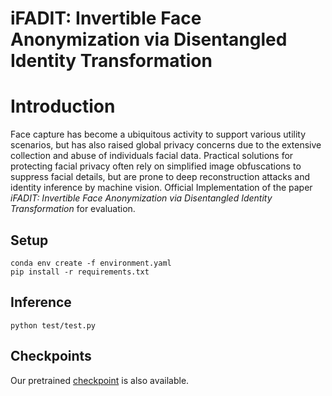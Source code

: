 # iFADIT: Invertible Face Anonymization via Disentangled Identity Transformation



# Introduction
Face capture has become a ubiquitous activity to support various utility scenarios, but has also raised global privacy concerns due to the extensive collection and abuse of individuals facial data. Practical solutions for protecting facial privacy often rely on simplified image obfuscations to suppress facial details, but are prone to deep reconstruction attacks and identity inference by machine vision. 
Official Implementation of the paper *iFADIT: Invertible Face Anonymization via Disentangled Identity Transformation* for evaluation.


## Setup

```
conda env create -f environment.yaml
pip install -r requirements.txt
```


<!--## Training

### Preparing the Dataset

The dataset is comprised of StyleGAN-generated images and W latent codes, both are generated from a single
StyleGAN model.

We also use real images from FFHQ to evaluate quality at test time.

The dataset is assumed to be in the following structure:

| Path | Description
| :--- | :---
| base directory | Directory for all datasets
| &boxvr;&nbsp; real | FFHQ image dataset
| &boxvr;&nbsp; dataset_N | dataset for resolution NxN
| &boxv;&nbsp; &boxvr;&nbsp; images | images generated by StyleGAN
| &boxv;&nbsp; &boxur;&nbsp; ws | W latent codes generated by StyleGAN

To generate the `dataset_N` directory, run:

```
cd utils\
python generate_fake_data.py \ 
    --resolution N \
    --batch_size BATCH_SIZE \
    --output_path OUTPUT_PATH \
    --pretrained_models_path PRETRAINED_MODELS_PATH \
    --num_images NUM_IMAGES \
    --gpu GPU
```

It will generate an image dataset in similar format to FFHQ.

### Start training

To train the model as done in the paper

```
python main.py
    NAME
    --resolution N
    --pretrained_models_path PRETRAINED_MODELS_PATH
    --dataset BASE_DATASET_DIR
    --batch_size BATCH_SIZE
    --cross_frequency 3
    --train_data_size 70000
    --results_dir RESULTS_DIR        
```

Please run `python main.py -h` for more details.
-->
## Inference

```
python test/test.py 

```

## Checkpoints

Our pretrained [checkpoint](https://drive.google.com/drive/folders/1XIE9_3LXKiIJNdtroyZvwCKaKnu-x12O?usp=sharing) is also available.
